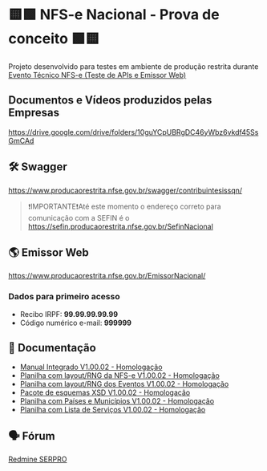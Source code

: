 # 🟨🟩 NFS-e Nacional - Prova de conceito 🟩🟨

Projeto desenvolvido para testes em ambiente de produção restrita durante [Evento Técnico NFS-e (Teste de APIs e Emissor Web)](https://www.gov.br/nfse/pt-br/eventos_NFS-e/eventoTecnicoSetembro2022)

## Documentos e Vídeos produzidos pelas Empresas
https://drive.google.com/drive/folders/10guYCpUBRgDC46yWbz6vkdf45SsGmCAd

## 🛠️ Swagger
https://www.producaorestrita.nfse.gov.br/swagger/contribuintesissqn/
> ❗IMPORTANTE❗Até este momento o endereço correto para comunicação com a SEFIN é o https://sefin.producaorestrita.nfse.gov.br/SefinNacional

## 🌎 Emissor Web
https://www.producaorestrita.nfse.gov.br/EmissorNacional/

### Dados para primeiro acesso
- Recibo IRPF: **99.99.99.99.99**
- Código numérico e-mail: **999999**

## 📃 Documentação

- [Manual Integrado V1.00.02 - Homologação](https://www.gov.br/nfse/pt-br/eventos_NFS-e/evento-tecnico-setembro-de-2022/manualintegradosnnfse_v1-00-02-homologacao.pdf)
- [Planilha com layout/RNG da NFS-e V1.00.02 - Homologação](https://www.gov.br/nfse/pt-br/eventos_NFS-e/evento-tecnico-setembro-de-2022/anexoi-leiautesrn_dps_nfse-snnfse_v1-00-02-homologacao.xlsx)
- [Planilha com layout/RNG dos Eventos V1.00.02 - Homologação](https://www.gov.br/nfse/pt-br/eventos_NFS-e/evento-tecnico-setembro-de-2022/anexoii-leiautesrn_eventos-snnfse_v1-00-02-homologacao.xlsx)
- [Pacote de esquemas XSD V1.00.02 - Homologação](https://www.gov.br/nfse/pt-br/eventos_NFS-e/evento-tecnico-setembro-de-2022/xsd_pl_nfse_1-00-homologacao.zip)
- [Planilha com Países e Municípios V1.00.02 - Homologação](https://www.gov.br/nfse/pt-br/eventos_NFS-e/evento-tecnico-setembro-de-2022/anexoa-tabelas_iso2paises_munibge_rodovias-snnfse_v1-00-02-homologacao.xlsx)
- [Planilha com Lista de Serviços V1.00.02 - Homologação](https://www.gov.br/nfse/pt-br/eventos_NFS-e/evento-tecnico-setembro-de-2022/anexob-listasservnac_nbs-snnfse_v1-00-02-homologacao.xlsx)

## 🗣️ Fórum
[Redmine SERPRO](https://redmine.serpro.gov.br/)
